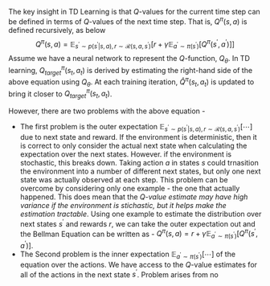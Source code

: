 The key insight in TD Learning is that $Q$-values for the current time step can be defined in terms of $Q$-values of the next time step. That is, $Q^{\pi}(s, a)$ is defined recursively, as below
$$
Q^\pi (s, a) = \mathbb{E}_{s^\prime \sim p(s^\prime \vert s, a), r \sim \mathcal{R}(s, a, s^\prime)} \Big[ r + \gamma \mathbb{E}_{a^\prime \sim \pi(s^\prime)} \big[Q^\pi (s^\prime , a^\prime)  \big] \Big]
$$
Assume we have a neural network to represent the $Q$-function, $Q_\theta$. In TD learning, $Q^\pi_{target}(s_t, a_t)$ is derived by estimating the right-hand side of the above equation using $Q_\theta$. At each training iteration, $\hat{Q}^\pi (s_t, a_t)$ is updated to bring it closer to $Q^\pi_{target} (s_t, a_t)$.

However, there are two problems with the above equation - 
- The first problem is the outer expectation $\mathbb{E}_{s^\prime \sim p(s^\prime \vert s, a), r \sim \mathcal{R}(s, a, s^\prime)} [ \cdots ]$ due to next state and reward. If the environment is deterministic, then it is correct to only consider the actual next state when calculating the expectation over the next states. However. if the environment is stochastic, this breaks down. Taking action $a$ in states $s$ could trnasition the environment into a number of different next states, but only one next state was actually observed at each step. This problem can be overcome by considering only one example - the one that actually happened. This does mean that the *Q-value estimate may have high variance if the environment is stichastic, but it helps make the estimation tractable*. Using one example to estimate the distribution over next states $s^\prime$ and rewards $r$, we can take the outer expectation out and the Bellman Equation can be written as - $Q^\pi (s, a) = r + \gamma \mathbb{E}_{a^\prime \sim \pi(s^\prime)} \big[Q^\pi (s^\prime , a^\prime)  \big]$.
- The Second problem is the inner expectation $\mathbb{E}_{a^\prime \sim \pi(s^\prime)} [ \cdots]$ of the equation over the actions. We have access to the $Q$-value estimates for all of the actions in the next state $s^\prime$. Problem arises from no 